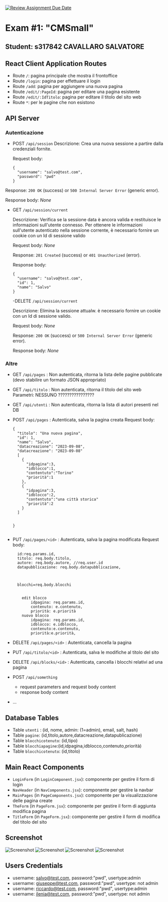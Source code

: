 [![Review Assignment Due Date](https://classroom.github.com/assets/deadline-readme-button-24ddc0f5d75046c5622901739e7c5dd533143b0c8e959d652212380cedb1ea36.svg)](https://classroom.github.com/a/suhcjUE-)
# Exam #1: "CMSmall"
## Student: s317842 CAVALLARO SALVATORE 

## React Client Application Routes

- Route `/`: pagina principale che mostra il frontoffice
- Route `/login`: pagina per effettuare il login
- Route `/add`: pagina per aggiungere una nuova pagina
- Route `/edit/:PageId`: pagina per editare una pagina esistente
- Route `/edit/:IdTitolo`: pagina per editare il titolo del sito web
- Route `*`: per le pagine che non esistono


## API Server

### Autenticazione

- POST `/api/session`
  Descrizione: Crea una nuova sessione a partire dalla credenziali fornite.

  Request body:
  ```
  {
    "username": "salvo@test.com",
    "password": "pwd"
  }
  ```

Response: `200 OK` (success) or `500 Internal Server Error` (generic error).

Response body: _None_

- GET `/api/session/current`

  Descrizione: Verifica se la sessione data è ancora valida e restituisce le informazioni sull'utente connesso. Per ottenere le informazioni sull'utente autenticato nella sessione corrente, è necessario fornire un cookie con un Id di sessione valido

  Request body: _None_ 

  Response: `201 Created` (success) or `401 Unauthorized` (error).

  Response body:
  ```
  {
    "username": "salvo@test.com",
    "id": 1,
    "name": "Salvo"
  }
  ```
  

  -DELETE `/api/session/current`

    Descrizione: Elimina la sessione attualw. è necessario fornire un cookie con un Id di sessione valido.

    Request body: _None_

    Response: `200 OK` (success) or `500 Internal Server Error` (generic error).

    Response body: _None_


### Altre 

 - GET `/api/pages` : Non autenticata, ritorna la lista delle pagine pubblicate
   (devo stabilire un formato JSON appropriato)

- GET `/api/titolo` : Non autenticata, ritorna il titolo del sito web    Parametri: NESSUNO ????????????????

- GET `/api/utenti` : Non autenticata, ritorna la lista di autori presenti nel DB

- POST `/api/pages` : Autenticata, salva la pagina creata 
 Request body:
  ```
  {
    "titolo": "Una nuova pagina",
    "id": 1,
    "name": "Salvo",
    "datacreazione": "2023-09-08",   
    "datacreazione": "2023-09-08"
    [
      {
        "idpagina":3,
        "idblocco":1,
        "contentuto":"Torino"
        "priorità":1
      },
      {
        "idpagina":3,
        "idblocco":2,
        "contentuto":"una città storica"
        "priorità":2
      }
    ]


  }
 
- PUT `/api/pages/<id>` : Autenticata, salva la pagina modificata
 Request body:
  ```
    id:req.params.id,
    titolo: req.body.titolo,
    autore: req.body.autore, //req.user.id
    datapubblicazione: req.body.datapubblicazione,



    blocchi=req.body.blocchi


      edit blocco
          idpagina: req.params.id,
          contenuto: e.contenuto,
          priorità: e.priorità
      nuovo blocco
          idpagina: req.params.id,
          idblocco: e.idblocco,
          contenuto:e.contenuto,
          priorità:e.priorità,
  ```

- DELETE `/api/pages/<id>` : Autenticata, cancella la pagina

- PUT `/api/titolo/<id>` : Autenticata, salva le modifiche al titolo del sito

- DELETE `/api/blocks/<id>` : Autenticata, cancella i blocchi relativi ad una pagina




- POST `/api/something`
  - request parameters and request body content
  - response body content
- ...

## Database Tables

- Table `utenti` : (id, nome, admin: (1=admin), email, salt, hash)
- Table `pagine`: (id,titolo,autore,datacreazione,datapublicazione)
- Table `blocchicotenuto`: (id,tipo)
- Table `blocchiapagine`:(id,idpagina,idblocco,contenuto,priorità)
- Table `blocchicotenuto`: (id,titolo)

## Main React Components

- `LoginForm` (in `LoginComponent.jsx`): componente per gestire il form di login
- `NavHeader` (in `NavComponents.jsx`): componente per gestire la navbar
- `MainPages` (in `PageComponents.jsx`): componente per la visualizzazione delle pagina create
- `TheForm` (in `PageForm.jsx`): componente per gestire il form di aggiunta modifica pagina
- `TitleForm` (in `PageForm.jsx`): componente per gestire il form di modifica del titolo del sito



## Screenshot

![Screenshot](./img/backoffice1.png)
![Screenshot](./img/backoffice2.png)
![Screenshot](./img/frontoffice1.png)
![Screenshot](./img/frontoffice2.png)

## Users Credentials

- username: salvo@test.com, password:"pwd", usertype:admin
- username: giuseppe@test.com, password:"pwd", usertype: not admin 
- username: riccardo@test.com, password:"pwd", usertype:admin
- username: ilenia@test.com, password:"pwd", usertype: not admin 




